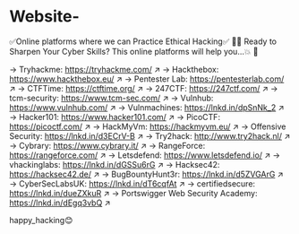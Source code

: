# Website-


✅Online platforms where we can Practice Ethical Hacking✅
🔐💥 Ready to Sharpen Your Cyber Skills? This online platforms will help you...💥 🔐

→ Tryhackme: https://tryhackme.com/ ↗
→ Hackthebox: https://www.hackthebox.eu/ ↗
→ Pentester Lab: https://pentesterlab.com/ ↗
→ CTFTime: https://ctftime.org/ ↗
→ 247CTF: https://247ctf.com/ ↗
→ tcm-security: https://www.tcm-sec.com/ ↗
→ Vulnhub: https://www.vulnhub.com/ ↗
→ Vulnmachines: https://lnkd.in/dpSnNk_2 ↗
→ Hacker101: https://www.hacker101.com/ ↗
→ PicoCTF: https://picoctf.com/ ↗
→ HackMyVm: https://hackmyvm.eu/ ↗
→ Offensive Security: https://lnkd.in/d3ECrV-B ↗
→ Try2hack: http://www.try2hack.nl/ ↗
→ Cybrary: https://www.cybrary.it/ ↗
→ RangeForce: https://rangeforce.com/ ↗
→ Letsdefend: https://www.letsdefend.io/ ↗
→ vhackinglabs: https://lnkd.in/dGSSu6rG ↗
→ Hacksec42: https://hacksec42.de/ ↗
→ BugBountyHunt3r: https://lnkd.in/d5ZVGArG ↗
→ CyberSecLabsUK: https://lnkd.in/dT6cqfAt ↗
→ certifiedsecure: https://lnkd.in/dueZXkuR ↗
→ Portswigger Web Security Academy: https://lnkd.in/dEgq3vbQ ↗

happy_hacking😊
